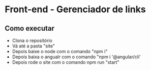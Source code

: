 # Front-end - Gerenciador de links

## Como executar

- Clona o repositório
- Vá até a pasta "site"
- Depois baixe o node com o comando "npm i"
- Depois baixa o angualr com o comando "npm i '@angular/cli'
- Depois rode o site com o comando npm run "start"
